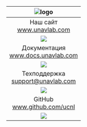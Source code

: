 <div style="page-break-after: always;"></div>

| ![logo](https://ucnl.github.io/documentation/sm_logo.png) |
| :---: |
| Наш сайт <br/> www.unavlab.com | 
| ![](https://ucnl.github.io/documentation/unavlab_web_qr.png) |
| Документация <br/> www.docs.unavlab.com | 
| ![](https://ucnl.github.io/documentation/docs_unavlab_web_qr.png) | 
| Техподдержка <br/> support@unavlab.com | 
| ![](https://ucnl.github.io/documentation/unavlab_support_email_qr.png) |
| GitHub <br/> www.github.com/ucnl |
| ![](https://ucnl.github.io/documentation/unavlab_github_qr.png) |

<div style="page-break-after: always;"></div>
